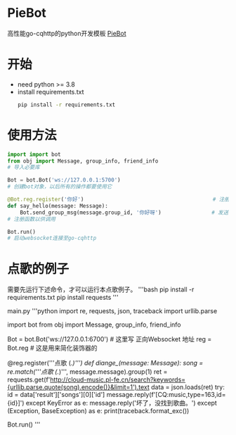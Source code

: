 # PieBot
高性能go-cqhttp的python开发模板
[PieBot](https://moeiris.asia/piebot/)

# 开始
- need python >= 3.8
- install requirements.txt
    ```bash
    pip install -r requirements.txt
    ```

# 使用方法
```python
import import bot
from obj import Message, group_info, friend_info
# 导入必要库
```

```python
Bot = bot.Bot('ws://127.0.0.1:5700')
# 创建bot对象，以后所有的操作都要使用它
```

```python
@Bot.reg.register('你好')                                         # 注册函数，使用正则匹配
def say_hello(message: Message):
    Bot.send_group_msg(message.group_id, '你好呀')                # 发送群消息，message对象可以取obj.py查看
# 注册函数以供调用
```

```python
Bot.run()
# 启动websocket连接至go-cqhttp
```

# 点歌的例子

需要先运行下述命令，才可以运行本点歌例子。
'''bash
pip install -r requirements.txt
pip install requests
'''

main.py
'''python
import re, requests, json, traceback
import urllib.parse

import bot
from obj import Message, group_info, friend_info

Bot = bot.Bot('ws://127.0.0.1:6700')    # 这里写 正向Websocket 地址
reg = Bot.reg                           # 这是用来简化装饰器的


@reg.register('''点歌 (.*)''')
def diange_(message: Message):
    song = re.match('''点歌 (.*)''', message.message).group(1)
    ret = requests.get(f'http://cloud-music.pl-fe.cn/search?keywords={urllib.parse.quote(song).encode()}&limit=1').text
    data = json.loads(ret)
    try:
        id = data['result']['songs'][0]['id']
        message.reply(f'[CQ:music,type=163,id={id}]')
    except KeyError as e:
        message.reply('坏了，没找到歌曲。')
    except (Exception, BaseException) as e:
        print(traceback.format_exc())


Bot.run()
'''
